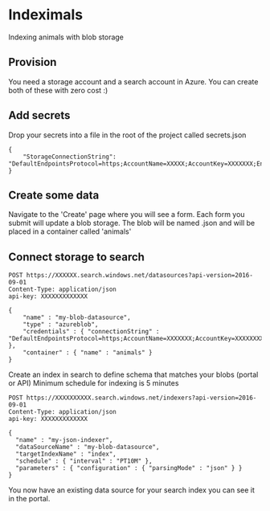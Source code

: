 # Indeximals

Indexing animals with blob storage

## Provision

You need a storage account and a search account in Azure.
You can create both of these with zero cost :)

## Add secrets

Drop your secrets into a file in the root of the project called secrets.json

```
{
    "StorageConnectionString": "DefaultEndpointsProtocol=https;AccountName=XXXXX;AccountKey=XXXXXXX;EndpointSuffix=core.windows.net"
}
```

## Create some data

Navigate to the 'Create' page where you will see a form.
Each form you submit will update a blob storage.
The blob will be named <Id>.json and will be placed in a container called 'animals'

## Connect storage to search

```
POST https://XXXXXX.search.windows.net/datasources?api-version=2016-09-01
Content-Type: application/json
api-key: XXXXXXXXXXXXX

{
    "name" : "my-blob-datasource",
    "type" : "azureblob",
    "credentials" : { "connectionString" : "DefaultEndpointsProtocol=https;AccountName=XXXXXXX;AccountKey=XXXXXXXXXXXX;" },
    "container" : { "name" : "animals" }
}   
```

Create an index in search to define schema that matches your blobs (portal or API)
Minimum schedule for indexing is 5 minutes

```
POST https://XXXXXXXXXX.search.windows.net/indexers?api-version=2016-09-01
Content-Type: application/json
api-key: XXXXXXXXXXXXX

{
  "name" : "my-json-indexer",
  "dataSourceName" : "my-blob-datasource",
  "targetIndexName" : "index",
  "schedule" : { "interval" : "PT10M" },
  "parameters" : { "configuration" : { "parsingMode" : "json" } }
}
```

You now have an existing data source for your search index you can see it in the portal.
